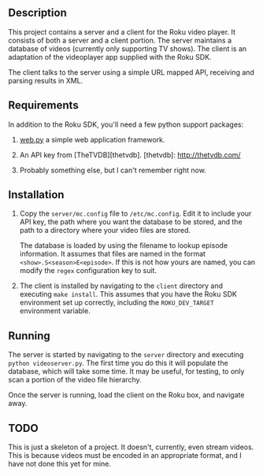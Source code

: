 Description
-----------

This project contains a server and a client for the Roku video player. It
consists of both a server and a client portion. The server maintains a database
of videos (currently only supporting TV shows). The client is an adaptation of
the videoplayer app supplied with the Roku SDK.

The client talks to the server using a simple URL mapped API, receiving and
parsing results in XML.

Requirements
------------

In addition to the Roku SDK, you'll need a few python support packages:

1. [web.py][webpy] a simple web application framework.

	 [webpy]: http://webpy.org/

2. An API key from [TheTVDB][thetvdb].
	 [thetvdb]: http://thetvdb.com/

3. Probably something else, but I can't remember right now.

Installation
------------

1. Copy the `server/mc.config` file to `/etc/mc.config`. Edit it to include your
	 API key, the path where you want the database to be stored, and the path to
	 a directory where your video files are stored.

	 The database is loaded by using the filename to lookup episode
	 information. It assumes that files are named in the format
	 `<show>.S<season>E<episode>`. If this is not how yours are named, you can
	 modify the `regex` configuration key to suit.

2. The client is installed by navigating to the `client` directory and executing
	 `make install`. This assumes that you have the Roku SDK environment set up
	 correctly, including the `ROKU_DEV_TARGET` environment variable.

Running
-------

The server is started by navigating to the `server` directory and executing `python
videoserver.py`. The first time you do this it will populate the database, which
will take some time. It may be useful, for testing, to only scan a portion of
the video file hierarchy.

Once the server is running, load the client on the Roku box, and navigate away.


TODO
----

This is just a skeleton of a project. It doesn't, currently, even stream
videos. This is because videos must be encoded in an appropriate format, and I
have not done this yet for mine.

